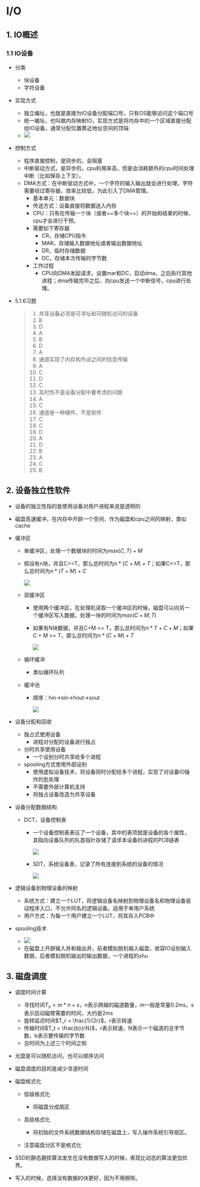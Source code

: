 # I/O

## 1. IO概述

### 1.1 IO设备

- 分类

  - 块设备
  - 字符设备

- 实现方式

  - 独立编址，也就是直接为IO设备分配端口号，只有OS能够访问这个端口号
  - 统一编址，也叫做内存映射IO，实现方式是将内存中的一个区域直接分配给IO设备，通常分配位置靠近地址空间的顶端
  - ![](https://raw.githubusercontent.com/workflowBot/image_bed/main/uPic/AP4MhG.png)

- 控制方式

  - 程序直接控制，是同步的，会阻塞
  - 中断驱动方式，是异步的，cpu利用率高，但是会消耗额外的cpu时间处理中断（比如保存上下文）。
  - DMA方式：在中断驱动方式中，一个字符的输入输出就会进行处理，字符需要经过寄存器，效率比较低，为此引入了DMA管理。
    - 基本单元：数据块
    - 传送方式：设备直接将数据送入内存
    - CPU：只有在传输一个块（或者==多个块==）的开始和结束的时候，cpu才会进行干预。
    - 需要如下寄存器
      - CR，存储CPU指令
      - MAR，存储输入数据地址或者输出数据地址
      - DR，临时存储数据
      - DC，存储本次传输的字节数
    - 工作过程
      - CPU向DMA发起请求，设置mar和DC，启动dma，之后执行其他进程；dma传输完毕之后，向cpu发送一个中断信号，cpu进行处理。

- 5.1.6习题

  >1. 共享设备必须是可寻址和可随机访问的设备
  >2. B
  >3. D
  >4. A
  >5. B
  >6. D
  >7. A
  >8. 通道实现了内存和外设之间的信息传输
  >9. A
  >10. C
  >11. D
  >12. C
  >13. 及时性不是设备分配中要考虑的问题
  >14. A
  >15. C
  >16. 通道是一种硬件，不是软件
  >17. C
  >18. C
  >19. D
  >20. A
  >21. D
  >22. B
  >23. A
  >24. C
  >25. B
  >
  >

## 2. 设备独立性软件

- 设备的独立性指的是使用设备对用户进程来说是透明的

- 磁盘高速缓冲，在内存中开辟一个空间，作为磁盘和cpu之间的映射，类似cache

- 缓冲区

  - 单缓冲区，处理一个数据块的时间为$max(C,T) + M$

  - 假设有n块，并且C>=T，那么总时间为$n * (C + M) + T$；如果C<=T，那么总时间为$n * (T + M) + C$

    ![](https://raw.githubusercontent.com/workflowBot/image_bed/main/uPic/TxejxV.png)

  - 双缓冲区

    - 使用两个缓冲区，在处理机读取一个缓冲区的时候，磁盘可以向另一个缓冲区写入数据，处理一块的时间为$max(C + M,T)$

    - 如果有N块数据，并且C+M <= T，那么总时间为$n * T + C + M$；如果C + M >= T，那么总时间为$n * (C + M) + T$

      ![](https://raw.githubusercontent.com/workflowBot/image_bed/main/uPic/KVBUAW.png)

  - 循环缓冲

    - 类似循环队列

  - 缓冲池

    - 顺序：hin->sin->hout->sout

      ![](https://raw.githubusercontent.com/workflowBot/image_bed/main/uPic/gYyOBT.png)

- 设备分配和回收

  - 独占式使用设备
    - 进程对分配的设备进行独占
  - 分时共享使用设备
    - 一个设别分时共享给多个进程
  - spooling方式使用外部设别
    - 使用虚拟设备技术，将设备同时分配给多个进程，实现了对设备IO操作的批处理
    - 不需要外部计算机支持
    - 将独占设备改造为共享设备

- 设备分配数据结构

  - DCT，设备控制表

    - 一个设备控制表表征了一个设备，其中的表项就是设备的各个属性，其指向设备队列的队首指针存储了请求本设备的进程的PCB链表

      ![](https://raw.githubusercontent.com/workflowBot/image_bed/main/uPic/CZNfre.png)

    - SDT，系统设备表，记录了所有连接到系统的设备的情况

      ![](https://raw.githubusercontent.com/workflowBot/image_bed/main/uPic/PIVUUm.png)

- 逻辑设备到物理设备的映射

  - 系统方式：建立一个LUT，将逻辑设备名映射到物理设备名和物理设备驱动程序入口，不允许同名的逻辑设备。适用于单用户系统
  - 用户方式：为每一个用户建立一个LUT，将其存入PCB中

- spooling技术

  - ![](https://raw.githubusercontent.com/workflowBot/image_bed/main/uPic/pTuFGl.png)
  - 在磁盘上开辟输入井和输出井，前者模拟脱机输入磁盘，收容IO设别输入数据，后者模拟脱机输出的输出数据，一个进程的shu

## 3. 磁盘调度

- 调度时间计算	
  - 寻找时间$T_s = m * n + s$，n表示跨越的磁道数量，m一般是常量0.2ms，s表示启动磁臂需要的时间，大约是2ms
  - 旋转延迟时间$T_r = \frac{1}{2r}$，r表示转速
  - 传输时间$T_t = \frac{b}{rN}$，r表示转速，N表示一个磁道的总字节数，b表示要传输的字节数
  - 总时间为上述三个时间之和
- 光盘是可以随机访问，也可以顺序访问
- 磁盘调度的目的是减少寻道时间
- 磁盘格式化
  - 低级格式化
    - 将磁盘分成扇区

  - 高级格式化
    - 将初始的文件系统数据结构存储在磁盘上，写入操作系统引导扇区。

  - 注意磁盘分区不是格式化

- SSD的静态磨损算法发生在没有数据写入的时候，表现比动态的算法更加优秀。
- 写入的时候，选择没有数据的块更好，因为不用擦除。





















